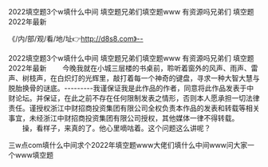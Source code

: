 2022填空题3个w填什么中间
填空题兄弟们填空题www
有资源吗兄弟们
填空题2022年最新


《/内/部/观/看/地/址👉http://d8s8.com》--

2022填空题3个w填什么中间
填空题兄弟们填空题www
有资源吗兄弟们
填空题2022年最新
　　今晚我就在小城三层楼的书桌前，聆听着窗外的风声、雨声、雷声、树枝声，在白炽灯的光辉里，敲打着每一个神奇的键盘，寻求一种大智大慧与脱胎换骨的谜底。---------我谨保证我是此作品的作者，同意将此作品发表于中财论坛。并保证，在此之前不存在任何限制发表之情形，否则本人愿承担一切法律责任。谨授权浙江中财招商投资集团有限公司全权负责本作品的发表和转载等相关事宜，未经浙江中财招商投资集团有限公司授权，其他媒体一律不得转载。
　　操，看样子，来真的了。他心里嘀咕着。这个问题这么讲呢？





三w点com填什么中间求个2022年填空题www大佬们填什么中间www问大家一个www填空题
